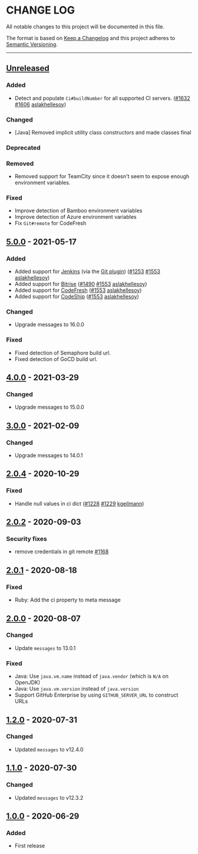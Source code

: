 # CHANGE LOG
All notable changes to this project will be documented in this file.

The format is based on [Keep a Changelog](http://keepachangelog.com/)
and this project adheres to [Semantic Versioning](http://semver.org/).

----
## [Unreleased]

### Added

* Detect and populate `Ci#buildNumber` for all supported CI servers.
  ([#1632](https://github.com/cucumber/common/pull/1632)
   [#1606](https://github.com/cucumber/common/issues/1606)
   [aslakhellesoy])

### Changed
* [Java] Removed implicit utility class constructors and made classes final

### Deprecated

### Removed

* Removed support for TeamCity since it doesn't seem to expose enough environment variables.

### Fixed

* Improve detection of Bamboo environment variables
* Improve detection of Azure environment variables
* Fix `Git#remote` for CodeFresh

## [5.0.0] - 2021-05-17

### Added

* Added support for [Jenkins](https://www.jenkins.io/) (via the [Git plugin](https://plugins.jenkins.io/git/))
  ([#1253](https://github.com/cucumber/common/issues/1253)
   [#1553](https://github.com/cucumber/common/pull/1553)
   [aslakhellesoy])
* Added support for [Bitrise](https://www.bitrise.io/)
  ([#1490](https://github.com/cucumber/common/issues/1490)
   [#1553](https://github.com/cucumber/common/pull/1553)
   [aslakhellesoy])
* Added support for [CodeFresh](https://codefresh.io/)
  ([#1553](https://github.com/cucumber/common/pull/1553)
   [aslakhellesoy])
* Added support for [CodeShip](https://www.cloudbees.com/products/codeship)
  ([#1553](https://github.com/cucumber/common/pull/1553)
   [aslakhellesoy])

### Changed

* Upgrade messages to 16.0.0

### Fixed

* Fixed detection of Semaphore build url.
* Fixed detection of GoCD build url.

## [4.0.0] - 2021-03-29

### Changed

* Upgrade messages to 15.0.0

## [3.0.0] - 2021-02-09

### Changed

* Upgrade messages to 14.0.1

## [2.0.4] - 2020-10-29

### Fixed

* Handle null values in ci dict
  ([#1228](https://github.com/cucumber/cucumber/issues/1228)
   [#1229](https://github.com/cucumber/cucumber/pull/1229)
   [kgeilmann])

## [2.0.2] - 2020-09-03

### Security fixes

* remove credentials in git remote [#1168](https://github.com/cucumber/cucumber/pull/1168)

## [2.0.1] - 2020-08-18

### Fixed

* Ruby: Add the ci property to meta message

## [2.0.0] - 2020-08-07

### Changed

* Update `messages` to 13.0.1

### Fixed

* Java: Use `java.vm.name` instead of `java.vendor` (which is `N/A` on OpenJDK)
* Java: Use `java.vm.version` instead of `java.version`
* Support GitHub Enterprise by using `GITHUB_SERVER_URL` to construct URLs

## [1.2.0] - 2020-07-31

### Changed

* Updated `messages` to v12.4.0

## [1.1.0] - 2020-07-30

### Changed

* Updated `messages` to v12.3.2

## [1.0.0] - 2020-06-29

### Added

* First release

<!-- Releases -->
[Unreleased]: https://github.com/cucumber/cucumber/compare/create-meta/v5.0.0...main
[5.0.0]:      https://github.com/cucumber/cucumber/compare/create-meta/v4.0.0...create-meta/v5.0.0
[4.0.0]:      https://github.com/cucumber/cucumber/compare/create-meta/v3.0.0...create-meta/v4.0.0
[3.0.0]:      https://github.com/cucumber/cucumber/compare/create-meta/v2.0.4...create-meta/v3.0.0
[2.0.4]:      https://github.com/cucumber/cucumber/compare/create-meta/v2.0.2...create-meta/v2.0.4
[2.0.2]:      https://github.com/cucumber/cucumber/compare/create-meta/v2.0.1...create-meta/v2.0.2
[2.0.1]:      https://github.com/cucumber/cucumber/compare/create-meta/v2.0.0...create-meta/v2.0.1
[2.0.0]:      https://github.com/cucumber/cucumber/compare/create-meta/v1.2.0...create-meta/v2.0.0
[1.2.0]:      https://github.com/cucumber/cucumber/compare/create-meta/v1.1.0...create-meta/v1.2.0
[1.1.0]:      https://github.com/cucumber/cucumber/compare/create-meta/v1.0.0...create-meta/v1.1.0
[1.0.0]:      https://github.com/cucumber/cucumber/releases/tag/create-meta/v1.0.0

<!-- Contributors in alphabetical order -->
[aslakhellesoy]:    https://github.com/aslakhellesoy
[kgeilmann]:        https://github.com/kgeilmann
[vincent-psarga]:   https://github.com/vincent-psarga
